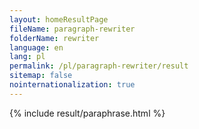 ```yaml
---
layout: homeResultPage
fileName: paragraph-rewriter
folderName: rewriter
language: en
lang: pl
permalink: /pl/paragraph-rewriter/result
sitemap: false
nointernationalization: true
---
```

{% include result/paraphrase.html %}

<script src="/js/result/paraprashing.js" data-foldername="{{page.folderName}}" data-lang="{{page.lang}}"></script>
